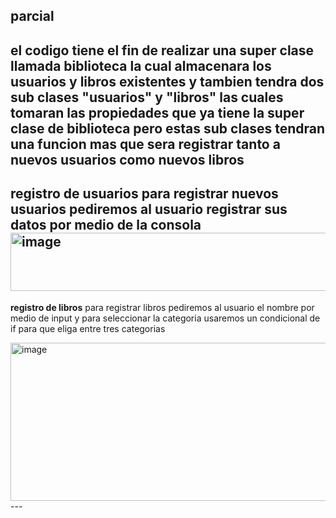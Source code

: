 ## parcial

el codigo tiene el fin de realizar una super clase llamada biblioteca la cual almacenara los usuarios y libros existentes
y tambien tendra dos sub clases "usuarios" y "libros" las cuales tomaran las propiedades que ya tiene la super clase de biblioteca 
pero estas sub clases tendran una funcion mas que sera registrar tanto a nuevos usuarios como nuevos libros 
---
**registro de usuarios**
para registrar nuevos usuarios pediremos al usuario registrar sus datos por medio de la consola
<img width="830" height="93" alt="image" src="https://github.com/user-attachments/assets/53c5cde3-e7e4-42d2-8094-dba59fc138d7" />
---
**registro de libros**
para registrar libros pediremos al usuario el nombre por medio de input y para seleccionar la categoria usaremos un condicional de if para que eliga entre tres categorias 

<img width="864" height="253" alt="image" src="https://github.com/user-attachments/assets/0732e87f-4280-4a85-9561-e795ef49f358" />
---

